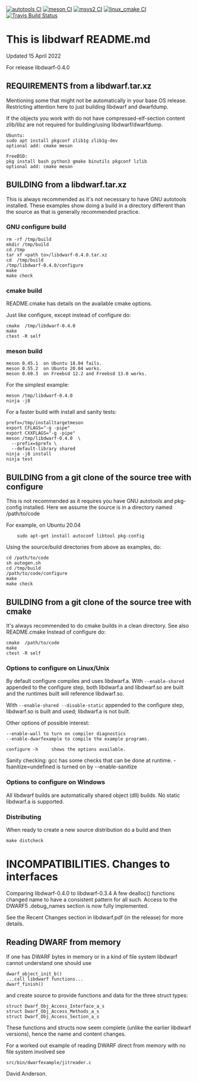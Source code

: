 [![autotools CI](https://github.com/davea42/libdwarf-code/actions/workflows/ci_linux_autotools.yml/badge.svg)](https://github.com/davea42/libdwarf-code/actions/workflows/ci_linux_autotools.yml)
[![meson CI](https://github.com/davea42/libdwarf-code/actions/workflows/ci_meson.yml/badge.svg)](https://github.com/davea42/libdwarf-code/actions?query=workflows/ci_meson.yml)
[![msys2 CI](https://github.com/davea42/libdwarf-code/actions/workflows/ci_msys2.yml/badge.svg)](https://github.com/davea42/libdwarf-code/actions/workflows/ci_msys2.yml)
[![linux_cmake CI](https://github.com/davea42/libdwarf-code/actions/workflows/ci_linux_cmake.yml/badge.svg)](https://github.com/davea42/libdwarf-code/actions/workflows/ci_linux_cmake.yml)
[![Travis Build Status](https://travis-ci.com/davea42/libdwarf-code.svg?branch=master)](https://travis-ci.com/github/davea42/libdwarf-code)

# This is libdwarf README.md

Updated 15 April 2022

For release libdwarf-0.4.0 

## REQUIREMENTS from a libdwarf<name>.tar.xz

Mentioning some that might not be automatically
in your base OS release. Restricting attention
here to just building libdwarf and dwarfdump. 

If the objects you work with do not have
compressed-elf-section content zlib/libz
are not required for building/using 
libdwarf/dwarfdump.

    Ubuntu: 
    sudo apt install pkgconf zlib1g zlib1g-dev
    optional add: cmake meson 

    FreeBSD:
    pkg install bash python3 gmake binutils pkgconf lzlib
    optional add: cmake meson

## BUILDING from a libdwarf<name>.tar.xz

This is always recommended as it's not necessary
to have GNU autotools installed.
These examples show doing a build in a directory
different than the source as that is generally
recommended practice. 

### GNU configure build

    rm -rf /tmp/build
    mkdir /tmp/build
    cd /tmp
    tar xf <path to>/libdwarf-0.4.0.tar.xz
    cd  /tmp/build
    /tmp/libdwarf-0.4.0/configure
    make
    make check

### cmake build

README.cmake has details on the available cmake options.

Just like configure, except instead of configure do:

    cmake  /tmp/libdwarf-0.4.0
    make
    ctest -R self

### meson build

    meson 0.45.1  on Ubuntu 18.04 fails.
    meson 0.55.2  on Ubunto 20.04 works.
    meson 0.60.3  on Freebsd 12.2 and Freebsd 13.0 works.


For the simplest example:

    meson /tmp/libdwarf-0.4.0
    ninja -j8

For a faster build with install and sanity tests:

    prefx=/tmp/installtargetmeson
    export CFLAGS="-g -pipe"
    export CXXFLAGS="-g -pipe"
    meson /tmp/libdwarf-0.4.0  \
      --prefix=$prefx \
      --default-library shared
    ninja -j8 install
    ninja test

## BUILDING from a git clone of the source tree with configure

This is not recommended as it requires you have
GNU autotools and pkg-config installed.
Here we assume the source is in  a directory named
/path/to/code

For example, on Ubuntu 20.04
```
    sudo apt-get install autoconf libtool pkg-config
```

Using the source/build directories from above as examples,
do:

    cd /path/to/code
    sh autogen.sh
    cd /tmp/build
    /path/to/code/configure
    make
    make check

## BUILDING from a git clone of the source tree with cmake

It's always recommended to do cmake builds in a clean directory.
See also README.cmake
Instead of configure do:

    cmake  /path/to/code
    make
    ctest -R self

### Options to configure on Linux/Unix 

By default configure compiles and uses libdwarf.a.
With `--enable-shared` appended to the configure step,
both libdwarf.a and libdwarf.so
are built and the runtimes built will reference libdwarf.so.

With `--enable-shared --disable-static`
appended to the configure step,
 libdwarf.so is built and used; libdwarf.a is not built.

Other options of possible interest:

    --enable-wall to turn on compiler diagnostics 
    --enable-dwarfexample to compile the example programs.

    configure -h     shows the options available.  

Sanity checking:
 gcc has some checks that can be done at runtime.
 -fsanitize=undefined is turned on by --enable-sanitize

### Options to configure on Windows

All libdwarf builds are automatically shared object (dll)
builds. No static libdwarf.a is supported.

### Distributing

When ready to create a new source distribution do
a build and then

    make distcheck

# INCOMPATIBILITIES. Changes to interfaces

Comparing libdwarf-0.4.0 to libdwarf-0.3.4
A few  dealloc() functions changed name to have
a consistent pattern for all such.
Access to the DWARF5 .debug_names section
is now fully implemented. 

See the Recent Changes section in
libdwarf.pdf (in the release)
for more details.

## Reading DWARF from memory 

If one has DWARF bytes in memory or in a
kind of file system libdwarf cannot understand
one should use 

    dwarf_object_init_b()
    ...call libdwarf functions...
    dwarf_finish()

and create source to provide
functions and data for the three struct
types:

    struct Dwarf_Obj_Access_Interface_a_s
    struct Dwarf_Obj_Access_Methods_a_s
    struct Dwarf_Obj_Access_Section_a_s

These functions and structs now seem complete
(unlike the earlier libdwarf versions), hence
the name and content changes.

For a worked out example of reading DWARF direct from memory
with no file system involved
see

    src/bin/dwarfexample/jitreader.c

David Anderson.
